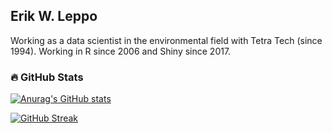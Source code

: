## Erik W. Leppo
Working as a data scientist in the environmental field with Tetra Tech (since 
1994).  Working in R since 2006 and Shiny since 2017.

### :fire: GitHub Stats

[![Anurag's GitHub stats](https://github-readme-stats.vercel.app/api?username=leppott)](https://github.com/anuraghazra/github-readme-stats)

[![GitHub Streak](http://github-readme-streak-stats.herokuapp.com?user=leppott&mode=weekly)](https://git.io/streak-stats)
